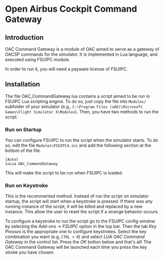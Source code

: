 # Open Airbus Cockpit Command Gateway

## Introduction

OAC Command Gateway is a module of OAC aimed to serve as a gateway of 
OACSP commands for the simulator. It is implemented in Lua language, and
executed using FSUIPC module. 

In order to run it, you will need a payware license of FSUIPC. 

## Installation

The file OAC_CommandGateway.lua contains a script aimed to be run in FSUIPC
Lua scripting engine. To do so, just copy the file into `Modules/` subfolder
of your simulator 
(e.g., `C:\Program Files (x86)\Microsoft Games\Flight Simulator X\Modules`). 
Then, you have two methods to run the script.

### Run on Startup

You can configure FSUIPC to run the script when the simulator starts. To do
so, edit the file `Modules\FSUIPC4.ini` and add the following section at the
bottom of the file.

```text
[Auto]
1=Lua OAC_CommandGateway
```

This will make the script to be run when FSUIPC is loaded. 

### Run on Keystroke

This is the recommented method. Instead of run the script on simulator
startup, the script will start when a keystroke is pressed. If there was any
running instance of the script, it will be killed and replaced by a new
instance. This allow the user to reset the script if a strange behavior occurs. 

To configure a keystroke to run the script go to the FSUIPC config window by
selecting the _Add-ons -> FSUIPC_ option in the top bar. Then the tab _Key 
Presses_ is the appropriate one to configure keystrokes. Select the key
combination you want (e.g, `CTRL + R`) and select _LUA OAC Command Gateway_
in the control list. Press the _OK_ botton below and that's all! The
OAC Command Gateway will be launched each time you press the key stroke
you have chosen. 
